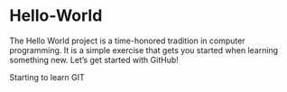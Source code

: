 # Hello-World
The Hello World project is a time-honored tradition in computer programming. It is a simple exercise that gets you started when learning something new. Let’s get started with GitHub!

Starting to learn GIT
